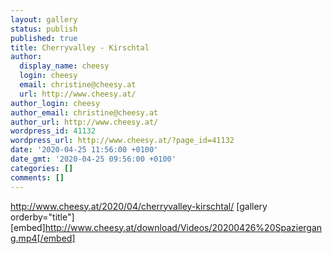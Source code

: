 ```yaml
---
layout: gallery
status: publish
published: true
title: Cherryvalley - Kirschtal
author:
  display_name: cheesy
  login: cheesy
  email: christine@cheesy.at
  url: http://www.cheesy.at/
author_login: cheesy
author_email: christine@cheesy.at
author_url: http://www.cheesy.at/
wordpress_id: 41132
wordpress_url: http://www.cheesy.at/?page_id=41132
date: '2020-04-25 11:56:00 +0100'
date_gmt: '2020-04-25 09:56:00 +0100'
categories: []
comments: []
---
```

http://www.cheesy.at/2020/04/cherryvalley-kirschtal/
[gallery orderby="title"]
[embed]http://www.cheesy.at/download/Videos/20200426%20Spaziergang.mp4[/embed]
